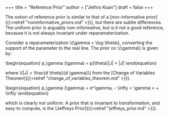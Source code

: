 +++
title = "Reference Prior"
author = ["Jethro Kuan"]
draft = false
+++

The notion of reference prior is similar to that of a [non-informative
prior]({{<relref "noninformative_priors.md" >}}), but there are subtle differences. The uniform prior is arguably
non-informative, but is it not a good reference, because it is not
always invariant under reparamaterization.

Consider a reparameterization \\(\gamma = \log \theta\\), converting the
support of the parameter to the real line. The prior on \\(\gamma\\) is
given by:

\begin{equation}
p\_\gamma (\gamma) = p(\theta)|J| = |J|
\end{equation}

where \\(|J| = \frac{d \theta}{d \gamma}\\) from the [Change of Variables Theorem]({{<relref "change_of_variables_theorem.md" >}}).

\begin{equation}
p\_\gamma (\gamma) = e^\gamma, - \infty < \gamma < + \infty
\end{equation}

which is clearly not uniform. A prior that is invariant to
transformation, and easy to compute, is the [Jeffreys Prior]({{<relref "jeffreys_prior.md" >}}).
